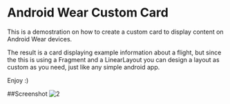 # Android Wear Custom Card

This is a demostration on how to create a custom card to display content on Android Wear devices.

The result is a card displaying example information about a flight, but since the this is using a Fragment and a LinearLayout you can design a layout as custom as you need, just like any simple android app.

Enjoy :)

##Screenshot
![2](https://cloud.githubusercontent.com/assets/5642644/17688486/a82ab660-634d-11e6-9070-1e2f36a0db7e.PNG)
